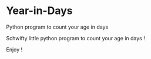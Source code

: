# Year-in-Days
Python program to count your age in days 


Schwifty little python program to count your age in days !

Enjoy !


